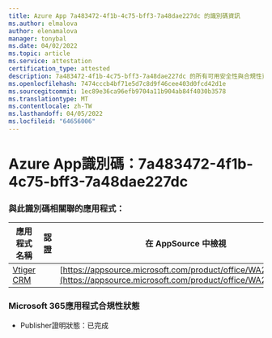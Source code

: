 ```yaml
---
title: Azure App 7a483472-4f1b-4c75-bff3-7a48dae227dc 的識別碼資訊
ms.author: elmalova
author: elenamalova
manager: tonybal
ms.date: 04/02/2022
ms.topic: article
ms.service: attestation
certification_type: attested
description: 7a483472-4f1b-4c75-bff3-7a48dae227dc 的所有可用安全性與合規性資訊。
ms.openlocfilehash: 7474cccb4bf71e5d7c8d9f46cee403d0fcd42d1e
ms.sourcegitcommit: 1ec89e36ca96efb9704a11b904ab84f4030b3578
ms.translationtype: MT
ms.contentlocale: zh-TW
ms.lasthandoff: 04/05/2022
ms.locfileid: "64656006"
---
```

# <a name="azure-app-id-7a483472-4f1b-4c75-bff3-7a48dae227dc"></a>Azure App識別碼：7a483472-4f1b-4c75-bff3-7a48dae227dc


### <a name="apps-associated-with-this-id"></a>與此識別碼相關聯的應用程式：
| **應用程式名稱** | **認證** | **在 AppSource 中檢視** |
|--------------|---------------|-----------------------|
| [Vtiger CRM](../forward/WA200003089.md) |  | [https://appsource.microsoft.com/product/office/WA200003089](https://appsource.microsoft.com/product/office/WA200003089) |

### <a name="microsoft-365-app-compliance-status"></a>Microsoft 365應用程式合規性狀態
- Publisher證明狀態：已完成
